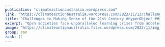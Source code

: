 ```yaml
---
publication: "climateactionaustralia.wordpress.com"
link: "https://climateactionaustralia.wordpress.com/2022/11/13/challenges-to-making-sense-of-the-21st-century-hyperobject-hyperthreat-cop27-metacrisis-the-consilience-project/"
title: "Challenges to Making Sense of the 21st Century #HyperObject #HyperThreat #COP27 #MetaCrisis The Consilience Project"
excerpt: "Open societies face unparalleled learning crises from accelerating change in technology and science. Conditions in the 21st century require individuals and societies to find a new sense of commitme…"
image: "https://climateactionaustralia.files.wordpress.com/2022/11/img_1969.jpg"
group: con
rank: 11
---
```

